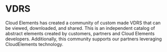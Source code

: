 # VDRS
Cloud Elements has created a community of custom made VDRS that can be viewed, downloaded, and shared. This is an independent catalog of abstract elements created by customers, partners and Cloud Elements developers. Additionally, this community supports our partners leveraging CloudElements technology.
